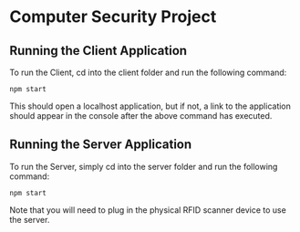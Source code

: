 # Computer Security Project

## Running the Client Application

To run the Client, cd into the client folder and run the following command:

```command
npm start
```

This should open a localhost application, but if not, a link to the application should appear in the console after the above command has executed.

## Running the Server Application

To run the Server, simply cd into the server folder and run the following command:

```command
npm start
```

Note that you will need to plug in the physical RFID scanner device to use the server.
